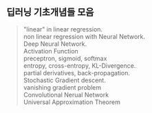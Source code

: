## 딥러닝 기초개념들 모음
> "linear" in linear regression.    
> non linear regression with Neural Network.   
> Deep Neural Network.   
> Activation Function     
> preceptron, sigmoid, softmax     
> entropy, cross-entropy, KL-Divergence.  
> partial derivatives, back-propagation.  
> Stochastic Gradient descent.  
> vanishing gradient problem    
> Convolutional Nerual Network    
> Universal Approximation Theorem    
